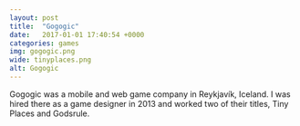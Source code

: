 ```yaml
---
layout: post
title:  "Gogogic"
date:   2017-01-01 17:40:54 +0000
categories: games
img: gogogic.png
wide: tinyplaces.png
alt: Gogogic
---
```


Gogogic was a mobile and web game company in Reykjavík, Iceland. I was hired there as a game designer in 2013 and worked two of their titles, Tiny Places and Godsrule.